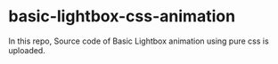 # basic-lightbox-css-animation
In this repo, Source code of Basic Lightbox animation using pure css is uploaded.

